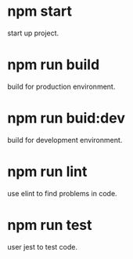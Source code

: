 # npm start
  start up project.
# npm run build
  build for production environment.
# npm run buid:dev
  build for development environment.
# npm run lint
  use elint to find problems in code.
# npm run test
  user jest to test code.
